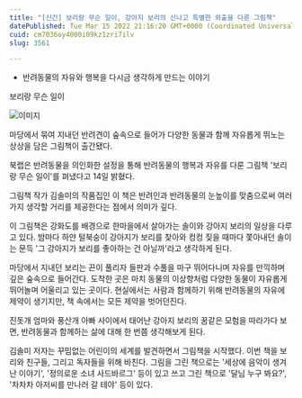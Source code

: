 ```yaml
---
title: "[신간] 보리랑 무슨 일이, 강아지 보리의 신나고 특별한 외출을 다룬 그림책"
datePublished: Tue Mar 15 2022 21:16:20 GMT+0000 (Coordinated Universal Time)
cuid: cm7036oy4000i09kz1zri7ilv
slug: 3561

---
```



- 반려동물의 자유와 행복을 다시금 생각하게 만드는 이야기

보리랑 무슨 일이

![이미지](https://cdn.hashnode.com/res/hashnode/image/upload/v1739254436195/af5dbb48-606c-4aa9-9bbc-0a42f88060ee.jpeg)

마당에서 묶여 지내던 반려견이 숲속으로 들어가 다양한 동물과 함께 자유롭게 뛰노는 상상을 담은 그림책이 출간됐다.

북랩은 반려동물을 의인화한 설정을 통해 반려동물의 행복과 자유를 다룬 그림책 '보리랑 무슨 일이'를 펴냈다고 14일 밝혔다.

그림책 작가 김솔미의 작품집인 이 책은 반려인과 반려동물의 눈높이를 맞춤으로써 여러 가지 생각할 거리를 제공한다는 점에서 의미가 깊다.

이 그림책은 강화도를 배경으로 한마을에서 살아가는 솔이와 강아지 보리의 일상을 다루고 있다. 밤마다 하얀 털북숭이 강아지가 보리를 찾아와 컹컹 짖을 때마다 쫓아내던 솔이는 문득 '그 강아지가 보리를 좋아하는 건 아닐까'라고 생각하게 된다.

마당에서 지내던 보리는 끈이 풀리자 들판과 수풀을 마구 뛰어다니며 자유를 만끽하며 깊은 숲속으로 들어간다. 도착한 곳은 마치 동물의 이상향처럼 다양한 동물이 자유롭게 뛰어놀며 어울리고 있는 곳이다. 현실에서는 사람과 함께하기 위해 반려동물의 자유에 제약이 생기지만, 책 속에서는 모든 제약을 벗어던진다.

진돗개 엄마와 풍산개 아빠 사이에서 태어난 강아지 보리의 꿈같은 모험을 따라가다 보면, 반려동물과 함께하는 삶에 대해 한 번쯤 생각해보게 된다.

김솔미 저자는 꾸밈없는 어린이의 세계를 발견하면서 그림책을 시작했다. 이번 책을 보리와 친구들, 그리고 독자들을 위해 바친다. 그림을 그린 책으로는 '세상에 음악이 생겨난 이야기', '정의로운 소녀 사드바르그' 등이 있고 쓰고 그린 책으로 '달님 누구 봐요?', '차차차 아저씨를 만나러 갈 테야' 등이 있다.